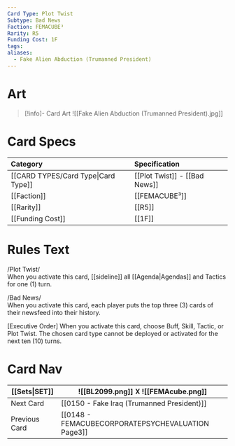 ```yaml
---
Card Type: Plot Twist
Subtype: Bad News
Faction: FEMACUBE³
Rarity: R5
Funding Cost: 1F
tags: 
aliases:
  - Fake Alien Abduction (Trumanned President)
---
```

# Art

> [!info]- Card Art
> ![[Fake Alien Abduction (Trumanned President).jpg]]

# Card Specs

| Category | Specification| 
| :--- | :--- |
| [[CARD TYPES/Card Type\|Card Type]] | [[Plot Twist]] - [[Bad News]] |  
| [[Faction]] | [[FEMACUBE³]] |  
| [[Rarity]] | [[R5]] |  
| [[Funding Cost]] | [[1F]] |  

# Rules Text  

/Plot Twist/  
When you activate this card, [[sideline]] all [[Agenda|Agendas]] and Tactics for one (1) turn.

/Bad News/  
When you activate this card, each player puts the top three (3) cards of their newsfeed into their history.  

[Executive Order]
When you activate this card, choose Buff, Skill, Tactic, or Plot Twist.
The chosen card type cannot be deployed or activated for the next ten (10) turns.

# Card Nav

| [[Sets\|SET]] |  ![[BL2099.png]] 𐌢 ![[FEMAcube.png]] |
| ------------- | ------------------------------ |
| Next Card     | [[0150 - Fake Iraq (Trumanned President)]] |
| Previous Card | [[0148 - FEMACUBECORPORATEPSYCHEVALUATION Page3]] |


